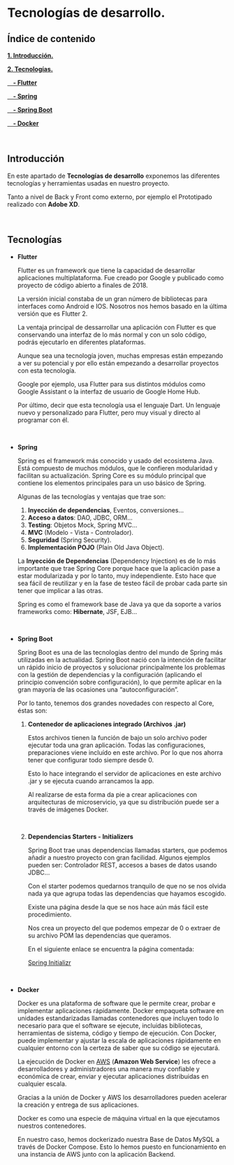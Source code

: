# Tecnologías de desarrollo.

## Índice de contenido

**[1. Introducción.](#INTRO)**

**[2. Tecnologías.](#TECNOLOGIAS)**

**[&nbsp;&nbsp;&nbsp; - Flutter](#FLUTTER)**

**[&nbsp;&nbsp;&nbsp; - Spring](#SPRING)**

**[&nbsp;&nbsp;&nbsp; - Spring Boot](#SPRINGBOOT)**

**[&nbsp;&nbsp;&nbsp; - Docker](#DOCKER)**

<br>
<a name="INTRO"></a>

## Introducción

En este apartado de **Tecnologías de desarrollo** exponemos las diferentes tecnologías y herramientas usadas en nuestro proyecto.

Tanto a nivel de Back y Front como externo, por ejemplo el Prototipado realizado con **Adobe XD**.

<br>
<a name="TECNOLOGIAS"></a>

## Tecnologías

<a name="FLUTTER"></a>

- **Flutter**

  Flutter es un framework que tiene la capacidad de desarrollar aplicaciones multiplataforma. Fue creado por Google y publicado como proyecto de código abierto a finales de 2018.

  La versión inicial constaba de un gran número de bibliotecas para interfaces como Android e IOS. Nosotros nos hemos basado en la última versión que es Flutter 2.

  

  La ventaja principal de dessarrollar una aplicación con Flutter es que conservando una interfaz de lo más normal y con un solo código, podrás ejecutarlo en diferentes plataformas.

  Aunque sea una tecnología joven, muchas empresas están empezando a ver su potencial y por ello están empezando a desarrollar proyectos con esta tecnología.

  Google por ejemplo, usa Flutter para sus distintos módulos como Google Assistant o la interfaz de usuario de Google Home Hub.

  

  Por último, decir que esta tecnología usa el lenguaje Dart. Un lenguaje nuevo y personalizado para Flutter, pero muy visual y directo al programar con él.

  <br>

  <a name="SPRING"></a>

- **Spring**

  Spring es el framework más conocido y usado del ecosistema Java. Está compuesto de muchos módulos, que le confieren modularidad y facilitan su actualización.
  Spring Core es su módulo principal que contiene los elementos principales para un uso básico de Spring.

  

  Algunas de las tecnologías y ventajas que trae son: 

  1. **Inyección de dependencias**, Eventos, conversiones...
  2. **Acceso a datos**: DAO, JDBC, ORM...
  3. **Testing**: Objetos Mock, Spring MVC...
  4. **MVC** (Modelo - Vista - Controlador).
  5. **Seguridad** (Spring Security).
  6. **Implementación POJO** (Plain Old Java Object).

  

  La **Inyección de Dependencias** (Dependency Injection) es de lo más importante que trae Spring Core porque hace que la aplicación pase a estar modularizada y por lo tanto, muy independiente. Esto hace que sea fácil de reutilizar y en la fase de testeo fácil de probar cada parte sin tener que implicar a las otras.

  

  Spring es como el framework base de Java ya que da soporte a varios frameworks como: **Hibernate**, JSF, EJB...

  <br>

  <a name="SPRINGBOOT"></a>

- **Spring Boot**

  Spring Boot es una de las tecnologías dentro del mundo de Spring más utilizadas en la actualidad. Spring Boot nació con la intención de facilitar un rápido inicio de proyectos y solucionar principalmente los problemas con la gestión de dependencias y la configuración (aplicando el principio convención sobre configuración), lo que permite aplicar en la gran mayoría de las ocasiones una “autoconfiguración”. 

  

  Por lo tanto, tenemos dos grandes novedades con respecto al Core, éstas son:

  

  1. **Contenedor de aplicaciones integrado (Archivos .jar)**

     Estos archivos tienen la función de bajo un solo archivo poder ejecutar toda una gran aplicación. Todas las configuraciones, preparaciones viene incluído en este archivo. Por lo que nos ahorra tener que configurar todo siempre desde 0.

     Esto lo hace integrando el servidor de aplicaciones en este archivo .jar y se ejecuta cuando arrancamos la app.

     Al realizarse de esta forma da pie a crear aplicaciones con arquitecturas de microservicio, ya que su distribución puede ser a través de imágenes Docker.

     <br>

  2. **Dependencias Starters - Initializers**

     Spring Boot trae unas dependencias llamadas starters, que podemos añadir a nuestro proyecto con gran facilidad. Algunos ejemplos pueden ser: Controlador REST, accesos a bases de datos usando JDBC...

     Con el starter podemos quedarnos tranquilo de que no se nos olvida nada ya que agrupa todas las dependencias que hayamos escogido.

     Existe una página desde la que se nos hace aún más fácil este procedimiento.

     Nos crea un proyecto del que podemos empezar de 0 o extraer de su archivo POM las dependencias que queramos.

     En el siguiente enlace se encuentra la página comentada:

     [Spring Initializr](https://start.spring.io/)

     <br>
     
     <a name="DOCKER"></a>
  
- **Docker**

  Docker es una plataforma de software que le permite crear, probar e implementar aplicaciones rápidamente. Docker empaqueta software en unidades estandarizadas llamadas contenedores que incluyen todo lo necesario para que el software se ejecute, incluidas bibliotecas, herramientas de sistema, código y tiempo de ejecución. Con Docker, puede implementar y ajustar la escala de aplicaciones rápidamente en cualquier entorno con la certeza de saber que su código se ejecutará.

  La ejecución de Docker en [AWS](https://aws.amazon.com/es/) (**Amazon Web Service**) les ofrece a desarrolladores y administradores una manera muy confiable y económica de crear, enviar y ejecutar aplicaciones distribuidas en cualquier escala.

  Gracias a la unión de Docker y AWS los desarrolladores pueden acelerar la creación y entrega de sus aplicaciones.

  Docker es como una especie de máquina virtual en la que ejecutamos nuestros contenedores.

  En nuestro caso, hemos dockerizado nuestra Base de Datos MySQL a través de Docker Compose. Esto lo hemos puesto en funcionamiento en una instancia de AWS junto con la aplicación Backend.

<br>